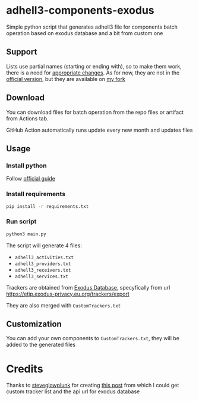 # adhell3-components-exodus
Simple python script that generates adhell3 file for components batch operation based on exodus database and a bit from custom one

## Support
Lists use partial names (starting or ending with), so to make them work, there is a need for [appropriate changes](https://gitlab.com/B.O.S.S/adhell3/-/commit/de5d618e943c940dfed759c27a8c7b0f551c0f54). As for now, they are not in the [official version](https://gitlab.com/fusionjack/adhell3), but they are available on [my fork](https://gitlab.com/B.O.S.S/adhell3)

## Download
You can download files for batch operation from the repo files or artifact from Actions tab. 

GitHub Action automatically runs update every new month and updates files

## Usage
### Install python
Follow [official guide](https://wiki.python.org/moin/BeginnersGuide/Download)

### Install requirements
```bash
pip install -r requirements.txt
```


### Run script
```bash
python3 main.py
```
The script will generate 4 files:
 - `adhell3_activities.txt`
 - `adhell3_providers.txt`
 - `adhell3_receivers.txt`
 - `adhell3_services.txt`

Trackers are obtained from [Exodus Database](https://reports.exodus-privacy.eu.org), specyfically from url https://etip.exodus-privacy.eu.org/trackers/export

They are also merged with `CustomTrackers.txt`

## Customization
You can add your own components to `CustomTrackers.txt`, they will be added to the generated files

# Credits
Thanks to [steveglowplunk](https://xdaforums.com/m/steveglowplunk.6944590/) for creating [this post](https://xdaforums.com/t/script-disable-tracking-services-version-1-8.4099469/) from which I could get custom tracker list and the api url for exodus database
